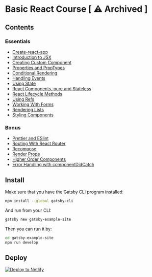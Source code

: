 # Basic React Course [ ⚠️ Archived ]

## Contents

### Essentials
  * [Create-react-app](/lessons/create_react_app.md)
  * [Introduction to JSX](/lessons/jsx.md)
  * [Creating Custom Component](/lessons/custom_component.md)
  * [Properties and PropTypes](/lessons/properties_and_proptypes.md)
  * [Conditional Rendering](/lessons/conditional_rendering.md)
  * [Handling Events](/lessons/handling_events.md)
  * [Using State](/lessons/using_state.md)
  * [React Components, pure and Stateless](/lessons/stateless_components.md)
  * [React Lifecycle Methods](/lessons/lifecycle_methods.md)
  * [Using Refs](/lessons/using_refs.md)
  * [Working With Forms](/lessons/forms.md)
  * [Rendering Lists](/lessons/lists.md)
  * [Styling Components](/lessons/styles.md)

### Bonus
  * [Prettier and ESlint](#)
  * [Routing With React Router](#)
  * [Recompose](#)
  * [Render Props](#)
  * [Higher Order Components](#)
  * [Error Handling with componentDidCatch](#)

## Install

Make sure that you have the Gatsby CLI program installed:
```sh
npm install --global gatsby-cli
```

And run from your CLI:
```sh
gatsby new gatsby-example-site
```

Then you can run it by:
```sh
cd gatsby-example-site
npm run develop
```

## Deploy

[![Deploy to Netlify](https://www.netlify.com/img/deploy/button.svg)](https://app.netlify.com/start/deploy?repository=https://github.com/gatsbyjs/gatsby-starter-default)

